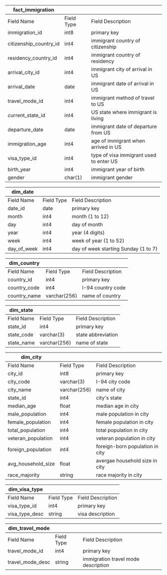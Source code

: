 | fact_immigration | | |
---------------- | ----------- | -----------|
| Field Name | Field Type | Field Description |
| immigration_id | int8 | primary key |
| citizenship_country_id | int4 | immigrant country of citizenship |
| residency_country_id | int4 | immigrant country of residency |
| arrival_city_id | int4 | immigrant city of arrival in US |
| arrival_date | date | immigrant date of arrival in US |
| travel_mode_id | int4 | immigrant method of travel to US |
| current_state_id | int4 | US state where immigrant is living |
| departure_date | date | immigrant date of departure from US |
| immigration_age | int4 | age of immigrant when arrived in US |
| visa_type_id | int4 | type of visa immigrant used to enter US |
| birth_year | int4 | immigrant year of birth |
| gender | char(1) | immigrant gender |


| dim_date | | |
---------------- | ----------- | -----------|
| Field Name | Field Type | Field Description |
| date_id | date | primary key |
| month | int4 | month (1 to 12) |
| day | int4 | day of month |
| year | int4 | year (4 digits) |
| week | int4 | week of year (1 to 52) |
| day_of_week | int4 | day of week starting Sunday (1 to 7) |


| dim_country | | |
---------------- | ----------- | -----------|
| Field Name | Field Type | Field Description |
| country_id | int4 | primary key |
| country_code | int4 | I-94 country code |
| country_name | varchar(256) | name of country |


| dim_state | | |
---------------- | ----------- | -----------|
| Field Name | Field Type | Field Description |
| state_id | int4 | primary key |
| state_code | varchar(3) | state abbreviation |
| state_name | varchar(256) | name of state |


| dim_city | | |
---------------- | ----------- | -----------|
| Field Name | Field Type | Field Description |
| city_id | int8 | primary key |
| city_code | varchar(3) | I-94 city code |
| city_name | varchar(256) | name of city |
| state_id | int4 | city's state |
| median_age | float | median age in city |
| male_population | int4 | male population in city |
| female_population | int4 | female population in city |
| total_population | int4 | total population in city |
| veteran_population | int4 | veteran population in city |
| foreign_population | int4 | foreign-born population in city |
| avg_household_size | float | avergae household size in city |
| race_majority | string | race majority in city |


| dim_visa_type | | |
---------------- | ----------- | -----------|
| Field Name | Field Type | Field Description |
| visa_type_id | int4 | primary key |
| visa_type_desc | string | visa description |


| dim_travel_mode | | |
---------------- | ----------- | -----------|
| Field Name | Field Type | Field Description |
| travel_mode_id | int4 | primary key |
| travel_mode_desc | string | immigration travel mode description |
